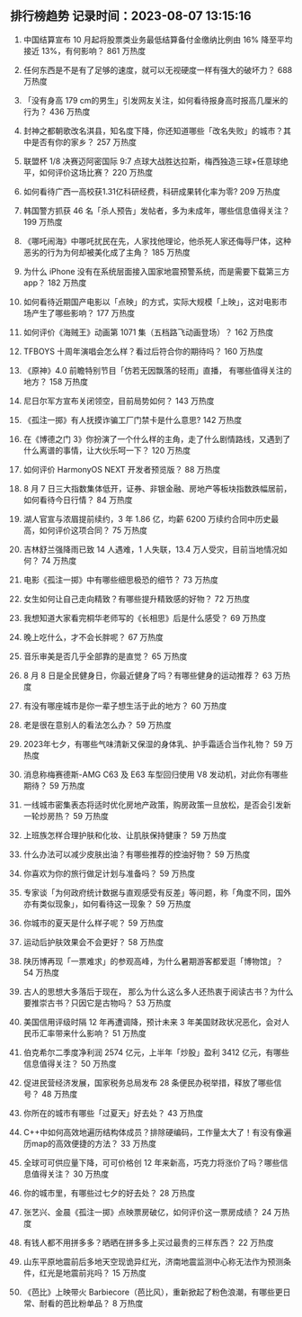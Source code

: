 
## 排行榜趋势 记录时间：2023-08-07 13:15:16
  
  1. 中国结算宣布 10 月起将股票类业务最低结算备付金缴纳比例由 16% 降至平均接近 13%，有何影响？ 861 万热度
    
  2. 任何东西是不是有了足够的速度，就可以无视硬度一样有强大的破坏力？ 688 万热度
    
  3. 「没有身高 179 cm的男生」引发网友关注，如何看待报身高时报高几厘米的行为？ 436 万热度
    
  4. 封神之都朝歌改名淇县，知名度下降，你还知道哪些「改名失败」的城市？其中是否有你的家乡？ 257 万热度
    
  5. 联盟杯 1/8 决赛迈阿密国际 9:7 点球大战胜达拉斯，梅西独造三球+任意球绝平，如何评价这场比赛？ 220 万热度
    
  6. 如何看待广西一高校获1.31亿科研经费，科研成果转化率为零? 209 万热度
    
  7. 韩国警方抓获 46 名「杀人预告」发帖者，多为未成年，哪些信息值得关注？ 199 万热度
    
  8. 《哪吒闹海》中哪吒扰民在先，人家找他理论，他杀死人家还侮辱尸体，这种恶劣的行为为何却被美化成了主角？ 185 万热度
    
  9. 为什么 iPhone 没有在系统层面接入国家地震预警系统，而是需要下载第三方 app？ 182 万热度
    
  10. 如何看待近期国产电影以「点映」的方式，实际大规模「上映」，这对电影市场产生了哪些影响？ 177 万热度
    
  11. 如何评价《海贼王》动画第 1071 集（五档路飞动画登场）？ 162 万热度
    
  12. TFBOYS 十周年演唱会怎么样？看过后符合你的期待吗？ 160 万热度
    
  13. 《原神》4.0 前瞻特别节目「仿若无因飘落的轻雨」直播， 有哪些值得关注的地方？ 158 万热度
    
  14. 尼日尔军方宣布关闭领空，目前局势如何？ 143 万热度
    
  15. 《孤注一掷》有人抚摸诈骗工厂门禁卡是什么意思? 142 万热度
    
  16. 在《博德之门 3》你扮演了一个什么样的主角，走了什么剧情路线，又遇到了什么离谱的事情，让大伙乐呵一下？ 120 万热度
    
  17. 如何评价 HarmonyOS NEXT 开发者预览版？ 88 万热度
    
  18. 8 月 7 日三大指数集体低开，证券、非银金融、房地产等板块指数跌幅居前，如何看待今日行情？ 84 万热度
    
  19. 湖人官宣与浓眉提前续约，3 年 1.86 亿，均薪 6200 万续约合同中历史最高，如何评价这项合同？ 75 万热度
    
  20. 吉林舒兰强降雨已致 14 人遇难，1 人失联，13.4 万人受灾，目前当地情况如何？ 74 万热度
    
  21. 电影《孤注一掷》中有哪些细思极恐的细节？ 73 万热度
    
  22. 女生如何让自己走向精致？有哪些提升精致感的好物？ 72 万热度
    
  23. 我想知道大家看完桐华老师写的《长相思》后是什么感受？ 69 万热度
    
  24. 晚上吃什么，才不会长胖呢？ 67 万热度
    
  25. 音乐审美是否几乎全部靠的是直觉？ 65 万热度
    
  26. 8 月 8 日是全民健身日，你最近健身了吗？有哪些健身的运动推荐？ 63 万热度
    
  27. 有没有哪座城市是你一辈子想生活于此的地方？ 60 万热度
    
  28. 老是很在意别人的看法怎么办？ 59 万热度
    
  29. 2023年七夕，有哪些气味清新又保湿的身体乳、护手霜适合当作礼物？ 59 万热度
    
  30. 消息称梅赛德斯-AMG C63 及 E63 车型回归使用 V8 发动机，对此你有哪些期待？ 59 万热度
    
  31. 一线城市密集表态将适时优化房地产政策，购房政策一旦放松，是否会引发新一轮炒房热？ 59 万热度
    
  32. 上班族怎样合理护肤和化妆、让肌肤保持健康？ 59 万热度
    
  33. 什么办法可以减少皮肤出油？有哪些推荐的控油好物？ 59 万热度
    
  34. 你喜欢为你的旅行做足计划与准备吗？ 59 万热度
    
  35. 专家谈「为何政府统计数据与直观感受有反差」等问题，称「角度不同，国外亦有类似现象」，如何看待这一现象？ 59 万热度
    
  36. 你城市的夏天是什么样子呢？ 59 万热度
    
  37. 运动后护肤效果会不会更好？ 58 万热度
    
  38. 陕历博再现「一票难求」的参观高峰，为什么暑期游客都爱逛「博物馆」？ 54 万热度
    
  39. 古人的思想大多落后于现在， 那么为什么这么多人还热衷于阅读古书？为什么要推崇古书？只因它是古物吗？ 53 万热度
    
  40. 美国信用评级时隔 12 年再遭调降，预计未来 3 年美国财政状况恶化，会对人民币汇率带来什么影响？ 51 万热度
    
  41. 伯克希尔二季度净利润 2574 亿元，上半年「炒股」盈利 3412 亿元，有哪些信息值得关注？ 50 万热度
    
  42. 促进民营经济发展，国家税务总局发布 28 条便民办税举措，释放了哪些信号？ 48 万热度
    
  43. 你所在的城市有哪些「过夏天」好去处？ 43 万热度
    
  44. C++中如何高效地遍历结构体成员？排除硬编码，工作量太大了！有没有像遍历map的高效便捷的方法？ 33 万热度
    
  45. 全球可可供应量下降，可可价格创 12 年来新高，巧克力将涨价了吗？哪些信息值得关注？ 30 万热度
    
  46. 你的城市里，有哪些过七夕的好去处？ 28 万热度
    
  47. 张艺兴、金晨《孤注一掷》点映票房破亿，如何评价这一票房成绩？ 24 万热度
    
  48. 有钱人都不用拼多多？晒晒在拼多多上买过最贵的三样东西？ 22 万热度
    
  49. 山东平原地震前后多地天空现诡异红光，济南地震监测中心称无法作为预测条件，红光是地震前兆吗？ 15 万热度
    
  50. 《芭比》上映带火 Barbiecore（芭比风），重新掀起了粉色浪潮，有哪些更日常、耐看的芭比粉单品？ 8 万热度
    